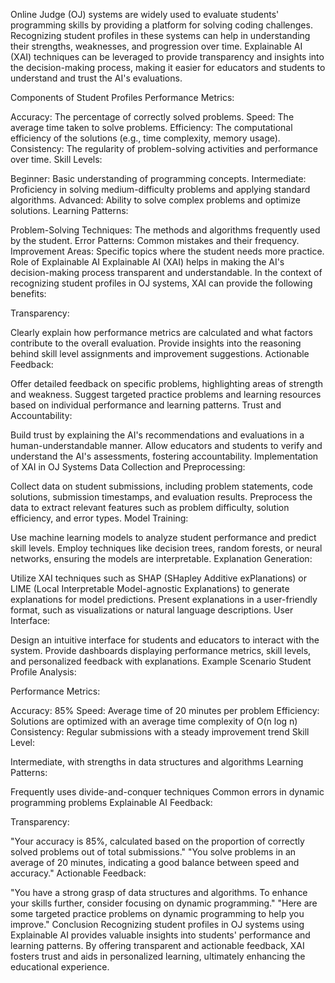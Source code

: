 Online Judge (OJ) systems are widely used to evaluate students' programming skills by providing a platform for solving coding challenges. Recognizing student profiles in these systems can help in understanding their strengths, weaknesses, and progression over time. Explainable AI (XAI) techniques can be leveraged to provide transparency and insights into the decision-making process, making it easier for educators and students to understand and trust the AI's evaluations.

Components of Student Profiles
Performance Metrics:

Accuracy: The percentage of correctly solved problems.
Speed: The average time taken to solve problems.
Efficiency: The computational efficiency of the solutions (e.g., time complexity, memory usage).
Consistency: The regularity of problem-solving activities and performance over time.
Skill Levels:

Beginner: Basic understanding of programming concepts.
Intermediate: Proficiency in solving medium-difficulty problems and applying standard algorithms.
Advanced: Ability to solve complex problems and optimize solutions.
Learning Patterns:

Problem-Solving Techniques: The methods and algorithms frequently used by the student.
Error Patterns: Common mistakes and their frequency.
Improvement Areas: Specific topics where the student needs more practice.
Role of Explainable AI
Explainable AI (XAI) helps in making the AI's decision-making process transparent and understandable. In the context of recognizing student profiles in OJ systems, XAI can provide the following benefits:

Transparency:

Clearly explain how performance metrics are calculated and what factors contribute to the overall evaluation.
Provide insights into the reasoning behind skill level assignments and improvement suggestions.
Actionable Feedback:

Offer detailed feedback on specific problems, highlighting areas of strength and weakness.
Suggest targeted practice problems and learning resources based on individual performance and learning patterns.
Trust and Accountability:

Build trust by explaining the AI's recommendations and evaluations in a human-understandable manner.
Allow educators and students to verify and understand the AI's assessments, fostering accountability.
Implementation of XAI in OJ Systems
Data Collection and Preprocessing:

Collect data on student submissions, including problem statements, code solutions, submission timestamps, and evaluation results.
Preprocess the data to extract relevant features such as problem difficulty, solution efficiency, and error types.
Model Training:

Use machine learning models to analyze student performance and predict skill levels.
Employ techniques like decision trees, random forests, or neural networks, ensuring the models are interpretable.
Explanation Generation:

Utilize XAI techniques such as SHAP (SHapley Additive exPlanations) or LIME (Local Interpretable Model-agnostic Explanations) to generate explanations for model predictions.
Present explanations in a user-friendly format, such as visualizations or natural language descriptions.
User Interface:

Design an intuitive interface for students and educators to interact with the system.
Provide dashboards displaying performance metrics, skill levels, and personalized feedback with explanations.
Example Scenario
Student Profile Analysis:

Performance Metrics:

Accuracy: 85%
Speed: Average time of 20 minutes per problem
Efficiency: Solutions are optimized with an average time complexity of O(n log n)
Consistency: Regular submissions with a steady improvement trend
Skill Level:

Intermediate, with strengths in data structures and algorithms
Learning Patterns:

Frequently uses divide-and-conquer techniques
Common errors in dynamic programming problems
Explainable AI Feedback:

Transparency:

"Your accuracy is 85%, calculated based on the proportion of correctly solved problems out of total submissions."
"You solve problems in an average of 20 minutes, indicating a good balance between speed and accuracy."
Actionable Feedback:

"You have a strong grasp of data structures and algorithms. To enhance your skills further, consider focusing on dynamic programming."
"Here are some targeted practice problems on dynamic programming to help you improve."
Conclusion
Recognizing student profiles in OJ systems using Explainable AI provides valuable insights into students' performance and learning patterns. By offering transparent and actionable feedback, XAI fosters trust and aids in personalized learning, ultimately enhancing the educational experience.
